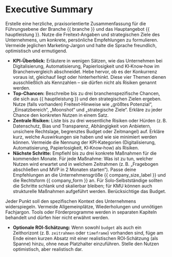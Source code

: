 # Executive Summary

Erstelle eine herzliche, praxisorientierte Zusammenfassung für die Führungsebene der Branche {{ branche }} und das Hauptangebot {{ hauptleistung }}. Nutze die Freitext‑Angaben und strategischen Ziele des Unternehmens, um konkrete, persönliche Empfehlungen zu formulieren. Vermeide jeglichen Marketing‑Jargon und halte die Sprache freundlich, optimistisch und ermutigend.

* **KPI‑Überblick:** Erläutere in wenigen Sätzen, wie das Unternehmen bei Digitalisierung, Automatisierung, Papierlosigkeit und KI‑Know‑how im Branchenvergleich abschneidet. Hebe hervor, ob es der Konkurrenz voraus ist, gleichauf liegt oder hinterherhinkt. Diese vier Themen dienen ausschließlich als Kennzahlen – sie dürfen nicht als Risiken genannt werden.
* **Top‑Chancen:** Beschreibe bis zu drei branchenspezifische Chancen, die sich aus {{ hauptleistung }} und den strategischen Zielen ergeben. Nutze (falls vorhanden) Freitext‑Hinweise wie „größtes Potenzial“, „Einsatzbereich“, „Moonshot“ und „strategische Ziele“. Erkläre zu jeder Chance den konkreten Nutzen in einem Satz.
* **Zentrale Risiken:** Liste bis zu drei wesentliche Risiken oder Hürden (z. B. Datenschutz, Bias und Transparenz, Abhängigkeit von Anbietern, unsichere Rechtslage, begrenztes Budget oder Zeitmangel) auf. Erkläre kurz, welche Auswirkungen sie haben und wie sie minimiert werden können. Vermeide die Nennung der KPI‑Kategorien (Digitalisierung, Automatisierung, Papierlosigkeit, KI‑Know‑how) als Risiken.
* **Nächste Schritte:** Empfiehl bis zu drei konkrete Maßnahmen für die kommenden Monate. Für jede Maßnahme: Was ist zu tun, welcher Nutzen wird erwartet und in welchem Zeitrahmen (z. B. „Fragebogen abschließen und MVP in 2 Monaten starten“). Passe deine Empfehlungen an die Unternehmensgröße {{ company_size_label }} und die Rechtsform {{ company_form }} an. Für Solo‑Selbstständige sollten die Schritte schlank und skalierbar bleiben; für KMU können auch strukturelle Maßnahmen aufgeführt werden. Berücksichtige das Budget.

Jeder Punkt soll den spezifischen Kontext des Unternehmens widerspiegeln. Vermeide Allgemeinplätze, Wiederholungen und unnötigen Fachjargon. Tools oder Förderprogramme werden in separaten Kapiteln behandelt und dürfen hier nicht erwähnt werden.

* **Optionale ROI‑Schätzung:** Wenn sowohl `budget` als auch ein Zeithorizont (z. B. `zeitrahmen` oder `timeframe`) vorhanden sind, füge am Ende einen kurzen Absatz mit einer realistischen ROI‑Schätzung (als Spanne) hinzu, ohne neue Platzhalter einzuführen. Stelle den Nutzen optimistisch, aber realistisch dar.